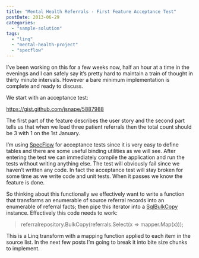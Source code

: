 ```yaml
---
title: "Mental Health Referrals - First Feature Acceptance Test"
postDate: 2013-06-29
categories: 
  - "sample-solution"
tags: 
  - "linq"
  - "mental-health-project"
  - "specflow"
---
```


I’ve been working on this for a few weeks now, half an hour at a time in the evenings and I can safely say it’s pretty hard to maintain a train of thought in thirty minute intervals. However a bare minimum implementation is complete and ready to discuss.

We start with an acceptance test:

https://gist.github.com/jsnape/5887988

The first part of the feature describes the user story and the second part tells us that when we load three patient referrals then the total count should be 3 with 1 on the 1st January.

I’m using [SpecFlow](http://www.specflow.org) for acceptance tests since it is very easy to define tables and there are some useful binding utilities as we will see. After entering the test we can immediately compile the application and run the tests without writing anything else. The test will obviously fail since we haven’t written any code. In fact the acceptance test will stay broken for some time as we write code and unit tests. When it passes we know the feature is done.

So thinking about this functionally we effectively want to write a function that transforms an enumerable of source referral records into an enumerable of referral facts; then pipe this iterator into a [SqlBulkCopy](http://msdn.microsoft.com/en-us/library/system.data.sqlclient.sqlbulkcopy.aspx) instance. Effectively this code needs to work:

> referralrepository.BulkCopy(referrals.Select(x => mapper.Map(x)));

This is a Linq transform with a mapping function applied to each item in the source list. In the next few posts I’m going to break it into bite size chunks to implement.
